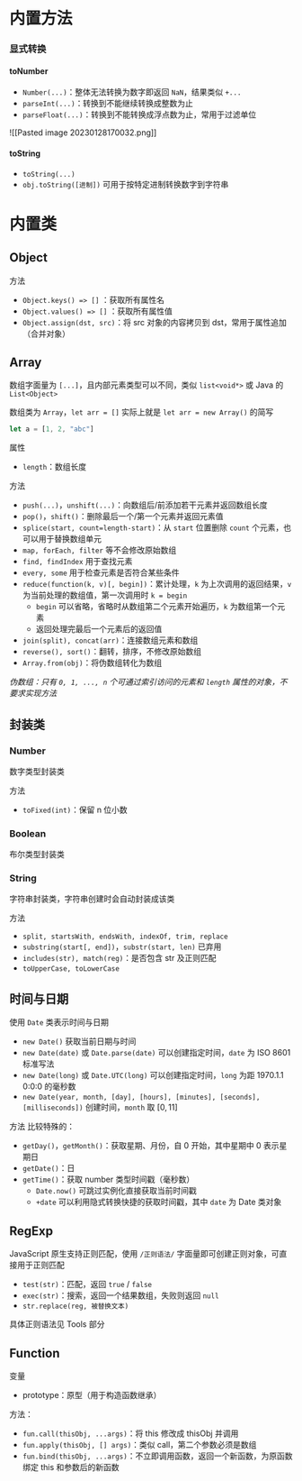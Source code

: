
# 内置方法

### 显式转换

#### toNumber
- `Number(...)`：整体无法转换为数字即返回 `NaN`，结果类似 `+...`
- `parseInt(...)`：转换到不能继续转换成整数为止
- `parseFloat(...)`：转换到不能转换成浮点数为止，常用于过滤单位

![[Pasted image 20230128170032.png]]

#### toString
- `toString(...)`
- `obj.toString([进制])` 可用于按特定进制转换数字到字符串

# 内置类

## Object

方法
- `Object.keys() => []` ：获取所有属性名
- `Object.values() => []` ：获取所有属性值
- `Object.assign(dst, src)`：将 src 对象的内容拷贝到 dst，常用于属性追加（合并对象）

## Array

数组字面量为 `[...]`，且内部元素类型可以不同，类似 `list<void*>` 或 Java 的 `List<Object>`

数组类为 `Array`，`let arr = []` 实际上就是 `let arr = new Array()` 的简写

```javascript
let a = [1, 2, "abc"]
```

属性
- `length`：数组长度

方法
- `push(...)`，`unshift(...)`：向数组后/前添加若干元素并返回数组长度
- `pop()`，`shift()`：删除最后一个/第一个元素并返回元素值
- `splice(start, count=length-start)`：从 `start` 位置删除 `count` 个元素，也可以用于替换数组单元
- `map, forEach, filter` 等不会修改原始数组
- `find, findIndex` 用于查找元素
- `every, some` 用于检查元素是否符合某些条件
- `reduce(function(k, v)[, begin])`：累计处理，`k` 为上次调用的返回结果，`v` 为当前处理的数组值，第一次调用时 `k = begin`
	- `begin` 可以省略，省略时从数组第二个元素开始遍历，`k` 为数组第一个元素
	- 返回处理完最后一个元素后的返回值
- `join(split), concat(arr)`：连接数组元素和数组
- `reverse(), sort()`：翻转，排序，不修改原始数组
- `Array.from(obj)`：将伪数组转化为数组

*伪数组：只有 `0, 1, ..., n` 个可通过索引访问的元素和 `length` 属性的对象，不要求实现方法*

## 封装类

### Number

数字类型封装类

方法
- `toFixed(int)`：保留 n 位小数

### Boolean

布尔类型封装类

### String

字符串封装类，字符串创建时会自动封装成该类

方法
- `split, startsWith, endsWith, indexOf, trim, replace`
- `substring(start[, end])`，`substr(start, len)` 已弃用
- `includes(str), match(reg)`：是否包含 str 及正则匹配
- `toUpperCase, toLowerCase`

## 时间与日期

使用 `Date` 类表示时间与日期
- `new Date()` 获取当前日期与时间
- `new Date(date)` 或 `Date.parse(date)` 可以创建指定时间，`date` 为 ISO 8601 标准写法
- `new Date(long)` 或 `Date.UTC(long)` 可以创建指定时间，`long` 为距 1970.1.1 0:0:0 的毫秒数
- `new Date(year, month, [day], [hours], [minutes], [seconds], [milliseconds])` 创建时间，`month` 取 $[0, 11]$

方法
比较特殊的：
- `getDay()`，`getMonth()`：获取星期、月份，自 0 开始，其中星期中 0 表示星期日
- `getDate()`：日
- `getTime()`：获取 number 类型时间戳（毫秒数）
	- `Date.now()` 可跳过实例化直接获取当前时间戳
	- `+date` 可以利用隐式转换快捷的获取时间戳，其中 `date` 为 Date 类对象

## RegExp

JavaScript 原生支持正则匹配，使用 `/正则语法/` 字面量即可创建正则对象，可直接用于正则匹配
- `test(str)`：匹配，返回 `true` / `false`
- `exec(str)`：搜索，返回一个结果数组，失败则返回 `null`
- `str.replace(reg, 被替换文本)`

具体正则语法见 Tools 部分

## Function

变量
- prototype：原型（用于构造函数继承）

方法：
- `fun.call(thisObj, ...args)`：将 this 修改成 thisObj 并调用
- `fun.apply(thisObj, [] args)`：类似 call，第二个参数必须是数组
- `fun.bind(thisObj, ...args)`：不立即调用函数，返回一个新函数，为原函数绑定 this 和参数后的新函数